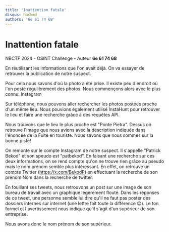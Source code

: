 ```yaml
---
title: 'Inattention fatale'
disqus: hackmd
authors: '6e 61 74 68'
---
```


# Inattention fatale
NBCTF 2024 - OSINT Challenge - Auteur **6e 61 74 68**

En réutilisant les informations que l'on avait déjà. On va essayer de retrouver la publication de notre suspect. 

Pour cela nous savons d'où la photo a été prise. 
Il existe peu d'endroit où l'on poste régulièrement des photos. Nous commençons alors avec le plus connu: Instagram

Sur téléphone, nous pouvons aller rechercher les photos postées proche d'un même lieu. Nous pouvions également utilisé InstaHunt pour retrouver le lieu et faire une recherche grâce à des requêtes API.

Nous trouvons que le lieu le plus proche est "Ponte Pietra". 
Dessus on retrouve l'image que nous avions avec la description indiquée dans l'énoncée de la Fuite en touriste. Nous savons que nous sommes sur la bonne piste!

On remonte sur le compte Instagram de notre suspect. Il s'appelle "Patrick Bekod" et son speudo est "patbekod". 
En faisant une recherche sur ces deux informations, on se rend compte qu'on ne trouve rien grâce au pseudo mais le nom prénom semble plus intéressant. En effet, on retrouve un compte Twitter (https://x.com/BekodP) en effectuant la recherche de son prénom Nom dans la recherche de twitter. 

En fouillant ses tweets, nous retrouvons un post sur une image de son bureau de travail avec un graphique légèrement flouté. Dans les réponses de ce tweet, une personne semble lui dire qu'il ne faut pas poster des dossiers internes sur internet (une lettre fait toute la différence 😉). Le ton formel et l'avertissement nous indique qu'il s'agit d'un supérieur de son entreprise. 

Nous avons donc le nom prénom de son supèrieur.